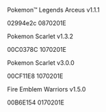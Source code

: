 Pokemon™ Legends Arceus v1.1.1

02994e2c 0870201E

Pokemon Scarlet v1.3.2

00C0378C 1070201E

Pokemon Scarlet v3.0.0

00CF11E8 1070201E

Fire Emblem Warriors v1.5.0

00B6E154 0170201E
